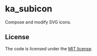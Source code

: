 # ka_subicon

Compose and modify SVG icons.

## License

The code is licensed under the [MIT license](LICENSE).
